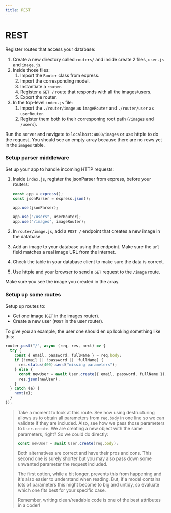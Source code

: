 ```yaml
---
title: REST
---
```


# REST

Register routes that access your database:

1. Create a new directory called `routers/` and inside create 2 files, `user.js` and `image.js`.
1. Inside those files:
   1. Import the `Router` class from express.
   1. Import the corresponding model.
   1. Instantiate a `router`.
   1. Register a `GET /` route that responds with all the images/users.
   1. Export the router.
1. In the top-level `index.js` file:
   1. Import the `./router/image` as `imageRouter` and `./router/user` as `userRouter`.
   1. Register them both to their corresponing root path (`/images` and `/users`).

Run the server and navigate to `localhost:4000/images` or use httpie to do the request.
You should see an empty array because there are no rows yet in the `images` table.

### Setup parser middleware

Set up your app to handle incoming HTTP requests:

1. Inside `index.js`, register the jsonParser from express, before your routers:

   ```js
   const app = express();
   const jsonParser = express.json();

   app.use(jsonParser);

   app.use("/users", userRouter);
   app.use("/images", imageRouter);
   ```

1. In `router/image.js`, add a `POST /` endpoint that creates a new image in the database.
1. Add an image to your database using the endpoint. Make sure the `url` field matches a real image URL from the internet.
1. Check the table in your database client to make sure the data is correct.
1. Use httpie and your browser to send a `GET` request to the `/image` route.

Make sure you see the image you created in the array.

### Setup up some routes

Setup up routes to:

- Get one image (`GET` in the images router).
- Create a new user (`POST` in the user router).

To give you an example, the user one should en up looking something like this:

```js
router.post("/", async (req, res, next) => {
  try {
    const { email, password, fullName } = req.body;
    if (!email || !password || !fullName) {
      res.status(400).send("missing parameters");
    } else {
      const newUser = await User.create({ email, password, fullName });
      res.json(newUser);
    }
  } catch (e) {
    next(e);
  }
});
```

> Take a moment to look at this route. See how using destructuring allows us to obtain all parameters from `req.body` in one line so we can validate if they are included. Also, see how we pass those parameters to `User.create`. We are creating a new object with the same parameters, right? So we could do directly:
>
> ```js
> const newUser = await User.create(req.body);
> ```
>
> Both alternatives are correct and have their pros and cons. This second one is surely shorter but you may also pass down some unwanted parameter the request included.
>
> The first option, while a bit longer, prevents this from happening and it's also easier to understand when reading. But, if a model contains lots of parameters this might become to big and untidy, so evaluate which one fits best for your specific case.
>
> Remember, writing clean/readable code is one of the best attributes in a coder!
